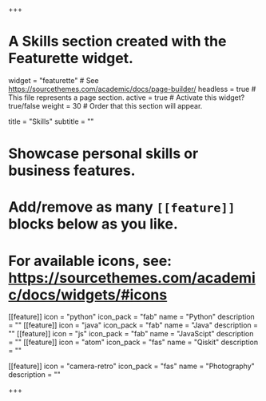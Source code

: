 +++
# A Skills section created with the Featurette widget.
widget = "featurette"  # See https://sourcethemes.com/academic/docs/page-builder/
headless = true  # This file represents a page section.
active = true  # Activate this widget? true/false
weight = 30  # Order that this section will appear.

title = "Skills"
subtitle = ""

# Showcase personal skills or business features.
# 
# Add/remove as many `[[feature]]` blocks below as you like.
# 
# For available icons, see: https://sourcethemes.com/academic/docs/widgets/#icons

[[feature]]
  icon = "python"
  icon_pack = "fab"
  name = "Python"
  description = ""
[[feature]]
  icon = "java"
  icon_pack = "fab"
  name = "Java"
  description = ""
[[feature]]
  icon = "js"
  icon_pack = "fab"
  name = "JavaScipt"
  description = ""
[[feature]]
  icon = "atom"
  icon_pack = "fas"
  name = "Qiskit"
  description = ""  
  
[[feature]]
  icon = "camera-retro"
  icon_pack = "fas"
  name = "Photography"
  description = ""

+++
